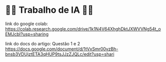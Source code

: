 # 👨‍💻 Trabalho de IA 👨‍💻

link do google colab:
https://colab.research.google.com/drive/1k1N4V64XhghDktJXWVVNg54t_oEMJcbI?usp=sharing

link do docs do artigo:
Questão 1 e 2 
https://docs.google.com/document/d/1tVxSmr00vzBh-bnsb3VDUjztETA3qHUP9tsJJzZJQLc/edit?usp=shari

